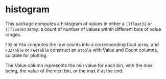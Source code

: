 # histogram

This package computes a histogram of values in either a `[]float32` or `[]float64` array: a count of number of values within different bins of value ranges.

`F32` or `F64` computes the raw counts into a corresponding float array, and `F32Table` or `F64Table` construct an `etable` with Value and Count columns, suitable for plotting.

The Value column represents the min value for each bin, with the max being, the value of the next bin, or the max if at the end.

